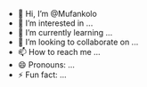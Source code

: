 - 👋 Hi, I’m @Mufankolo
- 👀 I’m interested in ...
- 🌱 I’m currently learning ...
- 💞️ I’m looking to collaborate on ...
- 📫 How to reach me ...
- 😄 Pronouns: ...
- ⚡ Fun fact: ...

<!---
Mufankolo/Mufankolo is a ✨ special ✨ repository because its `README.md` (this file) appears on your GitHub profile.
You can click the Preview link to take a look at your changes.
--->
